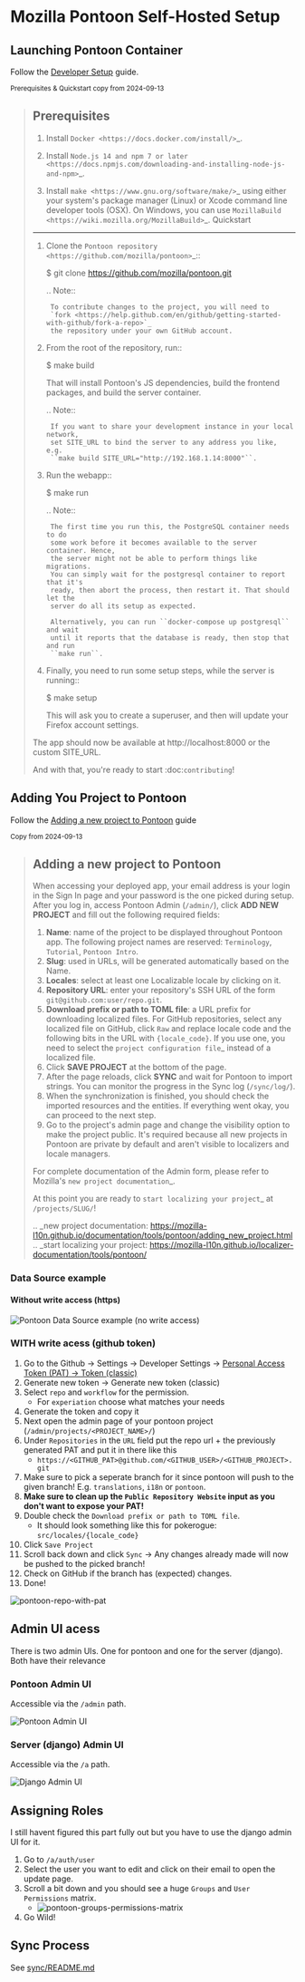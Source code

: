 # Mozilla Pontoon Self-Hosted Setup

## Launching Pontoon Container

Follow the [Developer Setup](https://mozilla-pontoon.readthedocs.io/en/latest/dev/setup.html) guide.


<sub>Prerequisites & Quickstart copy from 2024-09-13</sub>

> Prerequisites
> -------------
> 
> 1. Install `Docker <https://docs.docker.com/install/>`_.
> 
> 2. Install `Node.js 14 and npm 7 or later <https://docs.npmjs.com/downloading-and-installing-node-js-and-npm>`_.
> 
> 3. Install `make <https://www.gnu.org/software/make/>`_ using either your
>    system's package manager (Linux) or Xcode command line developer tools (OSX).
>    On Windows, you can use `MozillaBuild <https://wiki.mozilla.org/MozillaBuild>`_.
> Quickstart
> ----------
> 
> 1. Clone the `Pontoon repository <https://github.com/mozilla/pontoon>`_::
> 
>      $ git clone https://github.com/mozilla/pontoon.git
> 
>    .. Note::
> 
>         To contribute changes to the project, you will need to
>         `fork <https://help.github.com/en/github/getting-started-with-github/fork-a-repo>`_
>         the repository under your own GitHub account.
> 
> 
> 2. From the root of the repository, run::
> 
>      $ make build
> 
>    That will install Pontoon's JS dependencies,
>    build the frontend packages, and build the server container.
> 
>    .. Note::
> 
>         If you want to share your development instance in your local network,
>         set SITE_URL to bind the server to any address you like, e.g.
>         ``make build SITE_URL="http://192.168.1.14:8000"``.
> 
> 
> 3. Run the webapp::
> 
>       $ make run
> 
>    .. Note::
> 
>         The first time you run this, the PostgreSQL container needs to do
>         some work before it becomes available to the server container. Hence,
>         the server might not be able to perform things like migrations.
>         You can simply wait for the postgresql container to report that it's
>         ready, then abort the process, then restart it. That should let the
>         server do all its setup as expected.
> 
>         Alternatively, you can run ``docker-compose up postgresql`` and wait
>         until it reports that the database is ready, then stop that and run
>         ``make run``.
> 
> 
> 4. Finally, you need to run some setup steps, while the server is running::
> 
>       $ make setup
> 
>    This will ask you to create a superuser, and then will update your Firefox
>    account settings.
> 
> The app should now be available at http://localhost:8000 or the custom SITE_URL.
> 
> And with that, you're ready to start :doc:`contributing`!

## Adding You Project to Pontoon

Follow the [Adding a new project to Pontoon](https://mozilla-pontoon.readthedocs.io/en/latest/user/localizing-your-projects.html#adding-a-new-project-to-pontoon) guide

<sub>Copy from 2024-09-13</sub>

> Adding a new project to Pontoon
> -------------------------------
> When accessing your deployed app, your email address is your login in the Sign
> In page and your password is the one picked during setup. After you log in,
> access Pontoon Admin (``/admin/``), click **ADD NEW PROJECT** and fill out the
> following required fields:
> 
> 1. **Name**: name of the project to be displayed throughout Pontoon app. The
>    following project names are reserved: ``Terminology``, ``Tutorial``,
>    ``Pontoon Intro``.
> 1. **Slug**: used in URLs, will be generated automatically based on the Name.
> 1. **Locales**: select at least one Localizable locale by clicking on it.
> 1. **Repository URL**: enter your repository's SSH URL of the form
>    ``git@github.com:user/repo.git``.
> 1. **Download prefix or path to TOML file**: a URL prefix for downloading localized files. For
>    GitHub repositories, select any localized file on GitHub, click ``Raw`` and
>    replace locale code and the following bits in the URL with ``{locale_code}``.
>    If you use one, you need to select the `project configuration file`_ instead
>    of a localized file.
> 1. Click **SAVE PROJECT** at the bottom of the page.
> 1. After the page reloads, click **SYNC** and wait for Pontoon to import
>    strings. You can monitor the progress in the Sync log (``/sync/log/``).
> 1. When the synchronization is finished, you should check the imported resources
>    and the entities. If everything went okay, you can proceed to the next step.
> 1. Go to the project's admin page and change the visibility option to make
>    the project public. It's required because all new projects in Pontoon are private
>    by default and aren't visible to localizers and locale managers.
> 
> For complete documentation of the Admin form, please refer to Mozilla's
> `new project documentation`_.
> 
> At this point you are ready to `start localizing your project`_ at
> ``/projects/SLUG/``!
> 
> .. _new project documentation: https://mozilla-l10n.github.io/documentation/tools/pontoon/adding_new_project.html
> .. _start localizing your project: https://mozilla-l10n.github.io/localizer-documentation/tools/pontoon/

### Data Source example 

#### Without write access (https)

![Pontoon Data Source example (no write access)](/docs/img/pontoon-data-source.png)

### WITH write acess (github token)

1. Go to the Github -> Settings -> Developer Settings -> [Personal Access Token (PAT) -> Token (classic)](https://github.com/settings/tokens)
2. Generate new token -> Generate new token (classic) 
3. Select `repo` and `workflow` for the permission.
    - For `experiation` choose what matches your needs
4. Generate the token and copy it
5. Next open the admin page of your pontoon project (`/admin/projects/<PROJECT_NAME>/`)
6. Under `Repositories` in the `URL` field put the repo url + the previously generated PAT and put it in there like this
    - `https://<GITHUB_PAT>@github.com/<GITHUB_USER>/<GITHUB_PROJECT>.git`
7. Make sure to pick a seperate branch for it since pontoon will push to the given branch! E.g. `translations`, `i18n` or `pontoon`.
8. **Make sure to clean up the `Public Repository Website` input as you don't want to expose your PAT!**
9. Double check the `Download prefix or path to TOML file`.
    - It should look something like this for pokerogue: `src/locales/{locale_code}`
10. Click `Save Project`
11. Scroll back down and click `Sync` -> Any changes already made will now be pushed to the picked branch!
12. Check on GitHub if the branch has (expected) changes.
13. Done!

![pontoon-repo-with-pat](/docs/img/pontoon-repo-with-pat.png)

## Admin UI acess

There is two admin UIs. One for pontoon and one for the server (django). Both have their relevance

### Pontoon Admin UI

Accessible via the `/admin` path.

![Pontoon Admin UI](/docs/img/pontoon-admin-ui.png)

### Server (django) Admin UI

Accessible via the `/a` path.

![Django Admin UI](/docs/img/django-admin-ui.png)

## Assigning Roles 

I still havent figured this part fully out but you have to use the django admin UI for it.

1. Go to `/a/auth/user`
2. Select the user you want to edit and click on their email to open the update page.
3. Scroll a bit down and you should see a huge `Groups` and `User Permissions` matrix.
    - ![pontoon-groups-permissions-matrix](/docs/img/pontoon-groups-permissions-matrix.png) 
4. Go Wild!

## Sync Process

See [sync/README.md](https://github.com/mozilla/pontoon/blob/main/pontoon/sync/README.md)